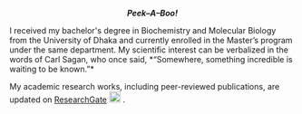 <p align="center"> <b><i>Peek–A–Boo!</b></i> </p>
I received my bachelor's degree in Biochemistry and Molecular Biology from the University of Dhaka and currently enrolled in the Master’s program under the same department. My scientific interest can be verbalized in the words of Carl Sagan, who once said, *“Somewhere, something incredible is waiting to be known.”* 

My academic research works, including peer-reviewed publications, are updated on [ResearchGate](https://www.researchgate.net/profile/Depro-Das) [<img src="https://upload.wikimedia.org/wikipedia/commons/0/06/ORCID_iD.svg" alt="alt_text" width="20px">](https://orcid.org/0000-0003-0969-0071) .
